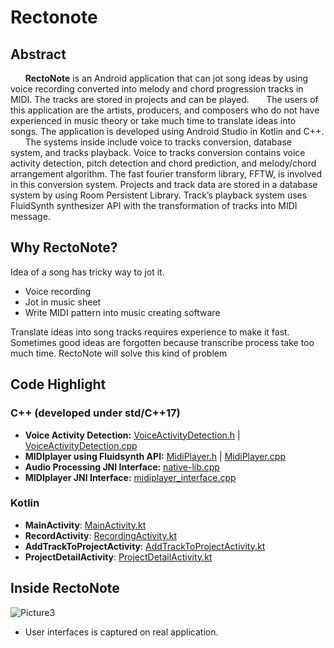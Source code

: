 # Rectonote

## Abstract
&nbsp;&nbsp;&nbsp;&nbsp;&nbsp;&nbsp;**RectoNote** is an Android application that can jot song ideas by using voice recording converted into melody and chord progression tracks in MIDI. The tracks are stored in projects and can be played. 
&nbsp;&nbsp;&nbsp;&nbsp;&nbsp;&nbsp;The users of this application are the artists, producers, and composers who do not have experienced in music theory or take much time to translate ideas into songs. The application is developed using Android Studio in Kotlin and C++. 
&nbsp;&nbsp;&nbsp;&nbsp;&nbsp;&nbsp;The systems inside include voice to tracks conversion, database system, and tracks playback. Voice to tracks conversion contains voice activity detection, pitch detection and chord prediction, and melody/chord arrangement algorithm. The fast fourier transform library, FFTW, is involved in this conversion system. Projects and track data are stored in a database system by using Room Persistent Library. Track’s playback system uses FluidSynth synthesizer API with the transformation of tracks into MIDI message.

## Why RectoNote?
Idea of a song has tricky way to jot it.
* Voice recording
* Jot in music sheet
* Write MIDI pattern into music creating software

Translate ideas into song tracks requires experience to make it fast. Sometimes good ideas are forgotten because transcribe process take too much time. RectoNote will solve this kind of problem

## Code Highlight
### C++ (developed under std/C++17)
* **Voice Activity Detection:** [VoiceActivityDetection.h](https://github.com/Tharamac/Rectonote/blob/master/app/src/main/cpp/VoiceActivityDetection.h) |  [VoiceActivityDetection.cpp](https://github.com/Tharamac/Rectonote/blob/master/app/src/main/cpp/VoiceActivityDetection.cpp)
* **MIDIplayer using Fluidsynth API:** [MidiPlayer.h](https://github.com/Tharamac/Rectonote/blob/master/app/src/main/cpp/MidiPlayer.h) | [MidiPlayer.cpp](https://github.com/Tharamac/Rectonote/blob/master/app/src/main/cpp/MidiPlayer.cpp) 
* **Audio Processing JNI Interface:** [native-lib.cpp](https://github.com/Tharamac/Rectonote/blob/master/app/src/main/cpp/native-lib.cpp)
* **MIDIplayer JNI Interface:**  [midiplayer_interface.cpp](https://github.com/Tharamac/Rectonote/blob/master/app/src/main/cpp/midiplayer_interface.cpp)
### Kotlin 
* **MainActivity**: [MainActivity.kt](https://github.com/Tharamac/Rectonote/blob/master/app/src/main/java/com/app/rectonote/MainActivity.kt)
* **RecordActivity**: [RecordingActivity.kt](https://github.com/Tharamac/Rectonote/blob/master/app/src/main/java/com/app/rectonote/RecordActivity.kt)
* **AddTrackToProjectActivity**: [AddTrackToProjectActivity.kt](https://github.com/Tharamac/Rectonote/blob/master/app/src/main/java/com/app/rectonote/AddTrackToProjectActivity.kt)
* **ProjectDetailActivity**: [ProjectDetailActivity.kt](https://github.com/Tharamac/Rectonote/blob/master/app/src/main/java/com/app/rectonote/ProjectDetailActivity.kt)

## Inside RectoNote 
![Picture3](https://user-images.githubusercontent.com/16939538/155741232-54db2610-5109-4b78-8011-aaf8fa8916f6.png)
* User interfaces is captured on real application.

